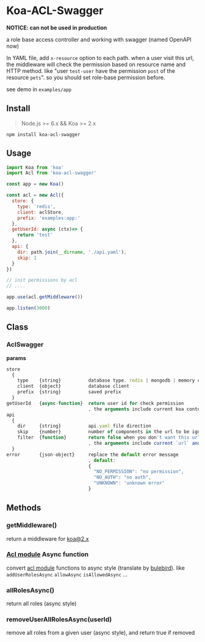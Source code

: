 # Koa-ACL-Swagger

**NOTICE: can not be used in production**

a role base access controller and working with swagger (named OpenAPI now)

In YAML file, add `x-resource` option to each path. when a user visit this url, the middleware will check the permission based on resource name and HTTP method. like "user `test-user` have the permission `post` of the resource `pets`". so you should set role-base permission before.

see demo in `examples/app`


## Install
> Node.js >= 6.x && Koa >= 2.x

`npm install koa-acl-swagger`

## Usage

```javascript
import Koa from 'koa'
import Acl from 'koa-acl-swagger'

const app = new Koa()

const acl = new Acl({
  store: {
    type: 'redis',
    client: aclStore,
    prefix: 'examples:app:'
  },
  getUserId: async (ctx)=> {
    return 'test'
  },
  api: {
    dir: path.join(__dirname, './api.yaml'),
    skip: 1
  }
})

// init permissions by acl
// ....

app.use(acl.getMiddleware())

app.listen(3000)
```

## Class

### AclSwagger

**params**

``` javascript
store
  {
    type    {string}          database type. redis | mongodb | memory can be used, default: memory
    client  {object}          database client
    prefix  {string}          saved prefix
  }
getUserId   {async-function}  return user id for check permission
                              , the arguments include current koa context object
api
  {
    dir     {string}          api.yaml file direction
    skip    {number}          number of components in the url to be ignored for checking
    filter  {function}        return false when you don't want this url be checked
                              , the arguments include current `url` and `method`
  }
error       {json-object}     replace the default error message
                              , default:
                              {
                                "NO_PERMISSION": "no permission",
                                "NO_AUTH": "no auth",
                                "UNKNOWN": 'unknown error'
                              }
```

## Methods


### getMiddleware()

  return a middleware for koa@2.x

### [Acl module](https://github.com/OptimalBits/node_acl) Async function

  convert [acl module](https://github.com/OptimalBits/node_acl) functions to async style (translate by [bulebird](https://github.com/petkaantonov/bluebird)). like `addUserRolesAsync` `allowAsync` `isAllowedAsync` ...

### allRolesAsync()

  return all roles (async style)

### removeUserAllRolesAsync(userId)

  remove all roles from a given user (async style), and return true if removed

